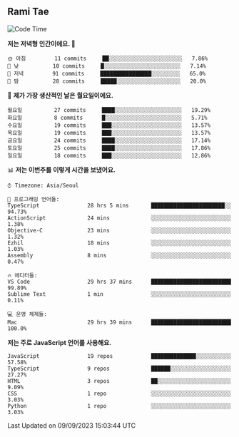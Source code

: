 ## Rami Tae

<!--START_SECTION:waka-->
![Code Time](http://img.shields.io/badge/Code%20Time-998%20hrs%2017%20mins-blue)

**저는 저녁형 인간이에요. 🦉** 

```text
🌞 아침         11 commits     ██░░░░░░░░░░░░░░░░░░░░░░░   7.86% 
🌆 낮　         10 commits     █░░░░░░░░░░░░░░░░░░░░░░░░   7.14% 
🌃 저녁         91 commits     ████████████████░░░░░░░░░   65.0% 
🌙 밤　         28 commits     █████░░░░░░░░░░░░░░░░░░░░   20.0%

```
📅 **제가 가장 생산적인 날은 월요일이에요.** 

```text
월요일          27 commits     ████░░░░░░░░░░░░░░░░░░░░░   19.29% 
화요일          8 commits      █░░░░░░░░░░░░░░░░░░░░░░░░   5.71% 
수요일          19 commits     ███░░░░░░░░░░░░░░░░░░░░░░   13.57% 
목요일          19 commits     ███░░░░░░░░░░░░░░░░░░░░░░   13.57% 
금요일          24 commits     ████░░░░░░░░░░░░░░░░░░░░░   17.14% 
토요일          25 commits     ████░░░░░░░░░░░░░░░░░░░░░   17.86% 
일요일          18 commits     ███░░░░░░░░░░░░░░░░░░░░░░   12.86%

```


📊 **저는 이번주를 이렇게 시간을 보냈어요.** 

```text
⌚︎ Timezone: Asia/Seoul

💬 프로그래밍 언어들: 
TypeScript               28 hrs 5 mins       ███████████████████████░░   94.73% 
ActionScript             24 mins             ░░░░░░░░░░░░░░░░░░░░░░░░░   1.38% 
Objective-C              23 mins             ░░░░░░░░░░░░░░░░░░░░░░░░░   1.32% 
Ezhil                    18 mins             ░░░░░░░░░░░░░░░░░░░░░░░░░   1.03% 
Assembly                 8 mins              ░░░░░░░░░░░░░░░░░░░░░░░░░   0.47%

🔥 에디터들: 
VS Code                  29 hrs 37 mins      █████████████████████████   99.89% 
Sublime Text             1 min               ░░░░░░░░░░░░░░░░░░░░░░░░░   0.11%

💻 운영 체제들: 
Mac                      29 hrs 39 mins      █████████████████████████   100.0%

```

**저는 주로 JavaScript 언어를 사용해요.** 

```text
JavaScript               19 repos            ██████████████░░░░░░░░░░░   57.58% 
TypeScript               9 repos             ██████░░░░░░░░░░░░░░░░░░░   27.27% 
HTML                     3 repos             ██░░░░░░░░░░░░░░░░░░░░░░░   9.09% 
CSS                      1 repo              ░░░░░░░░░░░░░░░░░░░░░░░░░   3.03% 
Python                   1 repo              ░░░░░░░░░░░░░░░░░░░░░░░░░   3.03%

```



 Last Updated on 09/09/2023 15:03:44 UTC
<!--END_SECTION:waka-->
